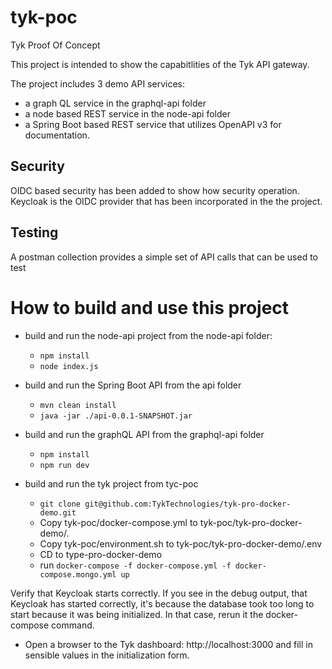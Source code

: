 # tyk-poc
Tyk Proof Of Concept

This project is intended to show the capabitlities of the Tyk API gateway.  

The project includes 3 demo API services:
- a graph QL service in the graphql-api folder
- a node based REST service in the node-api folder
- a Spring Boot based REST service that utilizes OpenAPI v3 for documentation.

## Security

OIDC based security has been added to show how security operation.  Keycloak is the 
OIDC provider that has been incorporated in the the project. 

## Testing
A postman collection provides a simple set of API calls that can be used to test 

# How to build and use this project

- build and run the node-api project from the node-api folder:
  - `npm install`
  - `node index.js` 

- build and run the Spring Boot API from the api folder
  - `mvn clean install`
  - `java -jar ./api-0.0.1-SNAPSHOT.jar`

- build and run the graphQL API from the graphql-api folder
  - `npm install`
  - `npm run dev`

- build and run the tyk project from tyc-poc
  - `git clone git@github.com:TykTechnologies/tyk-pro-docker-demo.git`
  - Copy tyk-poc/docker-compose.yml to tyk-poc/tyk-pro-docker-demo/.
  - Copy tyk-poc/environment.sh to tyk-poc/tyk-pro-docker-demo/.env
  - CD to type-pro-docker-demo
  - run `docker-compose -f docker-compose.yml -f docker-compose.mongo.yml up`
 
 Verify that Keycloak starts correctly.  If you see in the debug output, that Keycloak has started correctly, it's because
 the database took too long to start because it was being initialized.  In that case, rerun it the docker-compose command.
 
 - Open a browser to the Tyk dashboard:  http://localhost:3000 and fill in sensible values in the initialization form.
 
 

